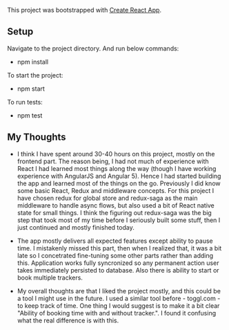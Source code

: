 This project was bootstrapped with [Create React App](https://github.com/facebookincubator/create-react-app).

## Setup
Navigate to the project directory. And run below commands:

- npm install

To start the project:
- npm start 

To run tests:
- npm test

## My Thoughts

- I think I have spent around 30-40 hours on this project, mostly on the frontend part. The reason being, I had not much 
of experience with React I had learned most things along the way (though I have working experience with AngularJS and Angular 5).
Hence I had started building the app and learned most of the things on the go. Previously I did know some basic React, Redux and middleware concepts. For this project I have chosen redux for global store and redux-saga as the main middleware to handle async flows, but also used a bit of React native state for small things. I think the figuring out redux-saga was the big step that took most of my time before I seriously built some stuff, then I just continued and mostly finished today.

- The app mostly delivers all expected features except ability to pause time. I mistakenly missed this part, then when I realized 
that, it was a bit late so I concetrated fine-tuning some other parts rather than adding this. Application works fully syncronized
so any permanent action user takes immediately persisted to database. Also there is ability to start or book multiple trackers.

- My overall thoughts are that I liked the project mostly, and this could be a tool I might use in the future. I used a similar
tool before - toggl.com - to keep track of time. One thing I would suggest is to make it a bit clear "Ability of booking time 
with and without tracker.". I found it confusing what the real difference is with this.


 